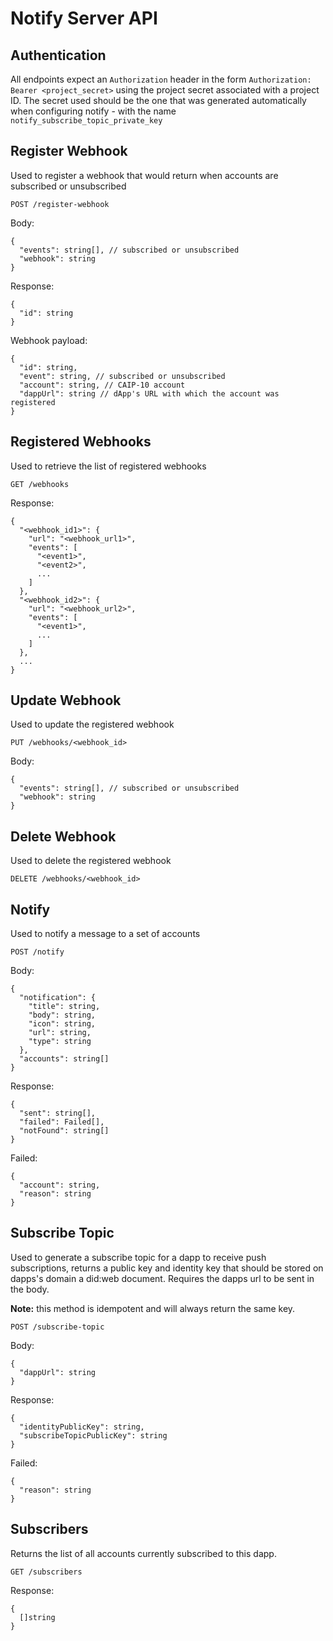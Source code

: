 # Notify Server API

## Authentication

All endpoints expect an `Authorization` header in the form `Authorization: Bearer <project_secret>` using the project secret associated with a project ID. The secret used should be the one that was generated automatically when configuring notify - with the name `notify_subscribe_topic_private_key`

## Register Webhook

Used to register a webhook that would return when accounts are subscribed or unsubscribed

`POST /register-webhook`

Body:

```jsonc
{
  "events": string[], // subscribed or unsubscribed
  "webhook": string
}
```

Response:

```jsonc
{
  "id": string
}
```

Webhook payload:

```jsonc
{
  "id": string,
  "event": string, // subscribed or unsubscribed
  "account": string, // CAIP-10 account
  "dappUrl": string // dApp's URL with which the account was registered
}
```


## Registered Webhooks

Used to retrieve the list of registered webhooks

`GET /webhooks`

Response:

```jsonc
{
  "<webhook_id1>": {
    "url": "<webhook_url1>",
    "events": [
      "<event1>",
      "<event2>",
      ...
    ]
  },
  "<webhook_id2>": {
    "url": "<webhook_url2>",
    "events": [
      "<event1>",
      ...
    ]
  },
  ...
}
```


## Update Webhook

Used to update the registered webhook

`PUT /webhooks/<webhook_id>`

Body:

```jsonc
{
  "events": string[], // subscribed or unsubscribed
  "webhook": string
} 
```



## Delete Webhook

Used to delete the registered webhook

`DELETE /webhooks/<webhook_id>`

## Notify

Used to notify a message to a set of accounts

`POST /notify`

Body:

```jsonc
{
  "notification": {
    "title": string,
    "body": string,
    "icon": string,
    "url": string,
    "type": string
  },
  "accounts": string[]
}
``` 

Response: 

```jsonc
{
  "sent": string[],
  "failed": Failed[],
  "notFound": string[]
}
```

Failed:

```jsonc
{
  "account": string,
  "reason": string
}
```

## Subscribe Topic

Used to generate a subscribe topic for a dapp to receive push subscriptions, returns a public key and identity key that should be stored on dapps's domain a did:web document. Requires the dapps url to be sent in the body.

**Note:** this method is idempotent and will always return the same key.

`POST /subscribe-topic`

Body:

```jsonc
{
  "dappUrl": string
}
``` 

Response:

```jsonc
{
  "identityPublicKey": string,
  "subscribeTopicPublicKey": string 
}
``` 

Failed:

```jsonc
{
  "reason": string
}
```

## Subscribers 

Returns the list of all accounts currently subscribed to this dapp.

`GET /subscribers`

Response:

```jsonc
{
  []string
}
``` 
